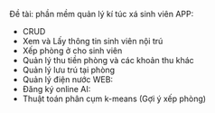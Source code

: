 Đề tài: phần mềm quản lý kí túc xá sinh viên
APP:
  - CRUD
  - Xem và Lấy thông tin sinh viên nội trú
  - Xếp phòng ở cho sinh viên
  - Quản lý thu tiền phòng và các khoản thu khác
  - Quản lý lưu trú tại phòng
  - Quản lý điện nước
WEB:
  - Đăng ký online
AI:
  - Thuật toán phân cụm k-means (Gợi ý xếp phòng)
